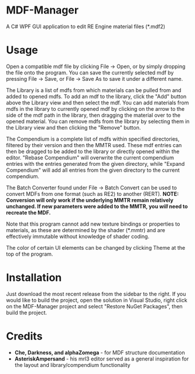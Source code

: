 # MDF-Manager
A C# WPF GUI application to edit RE Engine material files (*.mdf2)

# Usage
Open a compatible mdf file by clicking File -> Open, or by simply dropping the file onto the program. You can save the currently selected mdf by pressing File -> Save,
or File -> Save As to save it under a different name. 

The Library is a list of mdfs from which materials can be pulled from and added to opened mdfs. To add an mdf to the library, click the "Add" button above the Library view and then select the mdf. You can add materials from mdfs in the library to currently opened mdf by clicking on the arrow to the side of the mdf path in the library, then dragging the material over to the opened material. You can remove mdfs from the library by selecting them in the Library view and then clicking the "Remove" button. 

The Compendium is a complete list of mdfs within specified directories, filtered by their version and then the MMTR used. These mdf entries can then be dragged to be added to the library or directly opened within the editor. "Rebase Compendium" will overwrite the current compendium entries with the entries generated from the given directory, while "Expand Compendium" will add all entries from the given directory to the current compendium.

The Batch Converter found under File -> Batch Convert can be used to convert MDFs from one format (such as RE2) to another (RERT). 
**NOTE: Conversion will only work if the underlying MMTR remain relatively unchanged. If new parameters were added to the MMTR, you *will* need to recreate the MDF.**

Note that this program cannot add new texture bindings or properties to materials, as these are determined by the shader (*.mmtr) and are effectively immutable without 
knowledge of shader coding.

The color of certain UI elements can be changed by clicking Theme at the top of the program.

# Installation
Just download the most recent release from the sidebar to the right. If you would like to build the project, open the solution in Visual Studio, right click on the 
MDF-Manager project and select "Restore NuGet Packages", then build the project.

# Credits
* **Che, Darkness, and alphaZomega** - for MDF structure documentation
* **AsteriskAmpersand** - his mrl3 editor served as a general inspiration for the layout and library/compendium functionality
